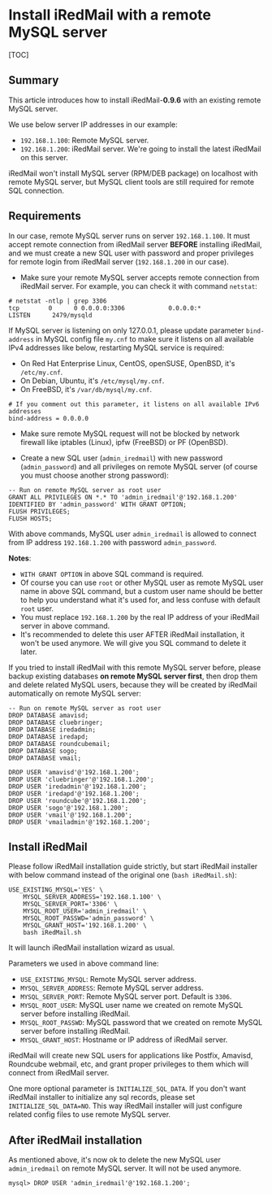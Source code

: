 # Install iRedMail with a remote MySQL server

[TOC]

## Summary

This article introduces how to install iRedMail-__0.9.6__ with an existing remote
MySQL server.

We use below server IP addresses in our example:

* `192.168.1.100`: Remote MySQL server.
* `192.168.1.200`: iRedMail server. We're going to install the latest iRedMail
  on this server.

iRedMail won't install MySQL server (RPM/DEB package) on localhost with remote
MySQL server, but MySQL client tools are still required for remote SQL
connection.

## Requirements

In our case, remote MySQL server runs on server `192.168.1.100`. It must accept
remote connection from iRedMail server __BEFORE__ installing iRedMail, and we
must create a new SQL user with password and proper privileges for remote login
from iRedMail server (`192.168.1.200` in our case).

* Make sure your remote MySQL server accepts remote connection from iRedMail
  server. For example, you can check it with command `netstat`:

```
# netstat -ntlp | grep 3306
tcp        0      0 0.0.0.0:3306            0.0.0.0:*               LISTEN      2479/mysqld
```

If MySQL server is listening on only 127.0.0.1, please update parameter
`bind-address` in MySQL config file `my.cnf` to make sure it listens on all
available IPv4 addresses like below, restarting MySQL service is required:

* On Red Hat Enterprise Linux, CentOS, openSUSE, OpenBSD, it's `/etc/my.cnf`.
* On Debian, Ubuntu, it's `/etc/mysql/my.cnf`.
* On FreeBSD, it's `/var/db/mysql/my.cnf`.

```
# If you comment out this parameter, it listens on all available IPv6 addresses
bind-address = 0.0.0.0
```

* Make sure remote MySQL request will not be blocked by network firewall like
  iptables (Linux), ipfw (FreeBSD) or PF (OpenBSD).

* Create a new SQL user (`admin_iredmail`) with new password (`admin_password`)
  and all privileges on remote MySQL server (of course you must choose another
  strong password):

```
-- Run on remote MySQL server as root user
GRANT ALL PRIVILEGES ON *.* TO 'admin_iredmail'@'192.168.1.200' IDENTIFIED BY 'admin_password' WITH GRANT OPTION;
FLUSH PRIVILEGES;
FLUSH HOSTS;
```

With above commands, MySQL user `admin_iredmail` is allowed to connect from IP
address `192.168.1.200` with password `admin_password`.

__Notes__:

* `WITH GRANT OPTION` in above SQL command is required.
* Of course you can use `root` or other MySQL user as remote MySQL user name
  in above SQL command, but a custom user name should be better to help you
  understand what it's used for, and less confuse with default `root` user.
* You must replace `192.168.1.200` by the real IP address of your iRedMail
  server in above command.
* It's recommended to delete this user AFTER iRedMail installation, it won't
  be used anymore. We will give you SQL command to delete it later.

If you tried to install iRedMail with this remote MySQL server before, please
backup existing databases __on remote MySQL server first__, then drop them and
delete related MySQL users, because they will be created by iRedMail
automatically on remote MySQL server:

```
-- Run on remote MySQL server as root user
DROP DATABASE amavisd;
DROP DATABASE cluebringer;
DROP DATABASE iredadmin;
DROP DATABASE iredapd;
DROP DATABASE roundcubemail;
DROP DATABASE sogo;
DROP DATABASE vmail;

DROP USER 'amavisd'@'192.168.1.200';
DROP USER 'cluebringer'@'192.168.1.200';
DROP USER 'iredadmin'@'192.168.1.200';
DROP USER 'iredapd'@'192.168.1.200';
DROP USER 'roundcube'@'192.168.1.200';
DROP USER 'sogo'@'192.168.1.200';
DROP USER 'vmail'@'192.168.1.200';
DROP USER 'vmailadmin'@'192.168.1.200';
```

## Install iRedMail

Please follow iRedMail installation guide strictly, but start iRedMail
installer with below command instead of the original one (`bash iRedMail.sh`):

```
USE_EXISTING_MYSQL='YES' \
    MYSQL_SERVER_ADDRESS='192.168.1.100' \
    MYSQL_SERVER_PORT='3306' \
    MYSQL_ROOT_USER='admin_iredmail' \
    MYSQL_ROOT_PASSWD='admin_password' \
    MYSQL_GRANT_HOST='192.168.1.200' \
    bash iRedMail.sh
```

It will launch iRedMail installation wizard as usual.

Parameters we used in above command line:

* `USE_EXISTING_MYSQL`: Remote MySQL server address.
* `MYSQL_SERVER_ADDRESS`: Remote MySQL server address.
* `MYSQL_SERVER_PORT`: Remote MySQL server port. Default is `3306`.
* `MYSQL_ROOT_USER`: MySQL user name we created on remote MySQL server before installing iRedMail.
* `MYSQL_ROOT_PASSWD`: MySQL password that we created on remote MySQL server before installing iRedMail.
* `MYSQL_GRANT_HOST`: Hostname or IP address of iRedMail server.

iRedMail will create new SQL users for applications like Postfix, Amavisd,
Roundcube webmail, etc, and grant proper privileges to them which will connect
from iRedMail server.

One more optional parameter is `INITIALIZE_SQL_DATA`. If you don't want
iRedMail installer to initialize any sql records, please set
`INITIALIZE_SQL_DATA=NO`. This way iRedMail installer will just configure
related config files to use remote MySQL server.

## After iRedMail installation

As mentioned above, it's now ok to delete the new MySQL user `admin_iredmail`
on remote MySQL server. It will not be used anymore.

```
mysql> DROP USER 'admin_iredmail'@'192.168.1.200';
```

